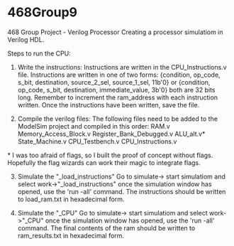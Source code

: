 # 468Group9
468 Group Project - Verilog Processor
Creating a processor simulatiom in Verilog HDL.

Steps to run the CPU:

1) Write the instructions:
Instructions are written in the CPU_Instructions.v file.
Instructions are written in one of two forms:
{condition, op_code, s_bit, destination, source_2_sel, source_1_sel, 11b'0}
or
{condition, op_code, s_bit, destination, immediate_value, 3b'0}
both are 32 bits long.
Remember to increment the ram_address with each instruction written.
Once the instructions have been written, save the file.

2) Compile the verilog files:
The following files need to be added to the ModelSim project and compiled in this order:
RAM.v
Memory_Access_Block.v
Register_Bank_Debugged.v
ALU_alt.v*
State_Machine.v
CPU_Testbench.v
CPU_Instructions.v

\* I was too afraid of flags, so I built the proof of concept without flags.
Hopefully the flag wizards can work their magic to integrate flags.

3) Simulate the "_load_instructions"
Go to simulate-> start simulatiom
and select work->"_load_instructions"
once the simulation window has opened, use the 'run -all' command.
The instructions should be written to load_ram.txt in hexadecimal form.

3) Simulate the "_CPU"
Go to simulate-> start simulatiom
and select work->"_CPU"
once the simulation window has opened, use the 'run -all' command.
The final contents of the ram should be written to ram_results.txt in hexadecimal form.